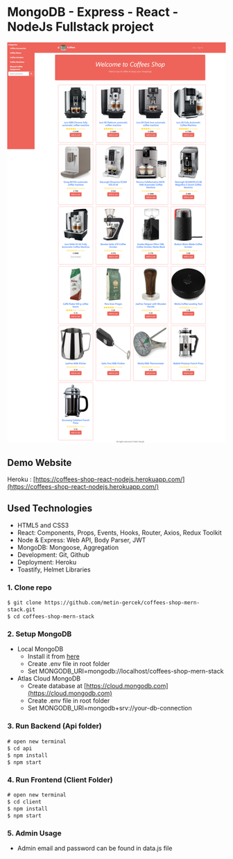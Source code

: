 # MongoDB - Express - React - NodeJs Fullstack project

![mern-coffees-shop](/client/src/logo/mern-coffees-shop.png)

## Demo Website
Heroku : [https://coffees-shop-react-nodejs.herokuapp.com/](https://coffees-shop-react-nodejs.herokuapp.com/)

## Used Technologies
- HTML5 and CSS3
- React: Components, Props, Events, Hooks, Router, Axios, Redux Toolkit
- Node & Express: Web API, Body Parser, JWT
- MongoDB: Mongoose, Aggregation
- Development: Git, Github
- Deployment: Heroku
- Toastify, Helmet Libraries

### 1. Clone repo
```
$ git clone https://github.com/metin-gercek/coffees-shop-mern-stack.git
$ cd coffees-shop-mern-stack
```

### 2. Setup MongoDB
- Local MongoDB
  - Install it from [here](https://www.mongodb.com/try/download/community)
  - Create .env file in root folder
  - Set MONGODB_URI=mongodb://localhost/coffees-shop-mern-stack
- Atlas Cloud MongoDB
  - Create database at [https://cloud.mongodb.com](https://cloud.mongodb.com)
  - Create .env file in root folder
  - Set MONGODB_URI=mongodb+srv://your-db-connection

### 3. Run Backend (Api folder)

```
# open new terminal
$ cd api
$ npm install
$ npm start
```

### 4. Run Frontend (Client Folder)

```
# open new terminal
$ cd client
$ npm install
$ npm start
```

### 5. Admin Usage

- Admin email and password can be found in data.js file
